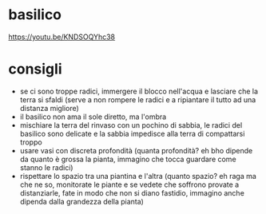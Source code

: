 # basilico

<https://youtu.be/KNDSOQYhc38>

# consigli

- se ci sono troppe radici, immergere il blocco nell'acqua e lasciare che la terra si sfaldi (serve a non rompere le radici e a ripiantare il tutto ad una distanza migliore)
- il basilico non ama il sole diretto, ma l'ombra
- mischiare la terra del rinvaso con un pochino di sabbia, le radici del basilico sono delicate e la sabbia impedisce alla terra di compattarsi troppo
- usare vasi con discreta profondità (quanta profondità? eh bho dipende da quanto è grossa la pianta, immagino che tocca guardare come stanno le radici)
- rispettare lo spazio tra una piantina e l'altra (quanto spazio? eh raga ma che ne so, monitorate le piante e se vedete che soffrono provate a distanziarle, fate in modo che non si diano fastidio, immagino anche dipenda dalla grandezza della pianta)